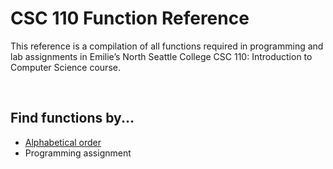 # CSC 110 Function Reference

This reference is a compilation of all functions required in programming and lab assignments in Emilie’s North Seattle College CSC 110: Introduction to Computer Science course.

<br>

## Find functions by...
* [Alphabetical order](https://github.com/emiliebarnard/csc110-function-reference/tree/main/functions "Go to functions folder")
* Programming assignment
